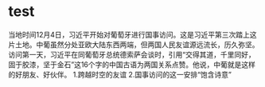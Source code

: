 # test
当地时间12月4日，习近平开始对葡萄牙进行国事访问。这是习近平第三次踏上这片土地。中葡虽然分处亚欧大陆东西两端，但两国人民友谊源远流长，历久弥坚。访问第一天，习近平在同葡萄牙总统德索萨会谈时，引用“交得其道，千里同好，固于胶漆，坚于金石”这16个字的中国古语为两国关系点赞。他说，中葡就是这样的好朋友、好伙伴。
1.跨越时空的友谊
2.国事访问的这一安排“饱含诗意”
